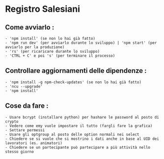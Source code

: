 # Registro Salesiani
## Come avviarlo :
    - 'npm install' (se non lo hai già fatto)
    - 'npm run dev' (per avviarlo durante lo sviluppo) | 'npm start' (per avviarlo per la produzione)
    - 'rs' (per ricaricare durante lo sviluppo)
    - 'CTRL + C' e poi 's' (per terminare il processo)
## Controllare aggiornamenti delle dipendenze :
    - 'npm install -g npm-check-updates' (se non lo hai già fatto)
    - 'ncu --upgrade'
    - 'npm install'
## Cose da fare :
    - Usare bcrypt (installare python) per hashare le password al posto di crypto
    - Vedere come emy vuole impostare il tutto (fargli fare la grafica)
    - Settare permessi
    - Usare gli optgroup al posto delle option normali nei select
    - Chiedere se si vuole che si mostrino i dati anche in base al UID dei lavoratori (es. animatori)
    - Chiedere se un partecipante può partecipare a più attività nello stesso giorno
